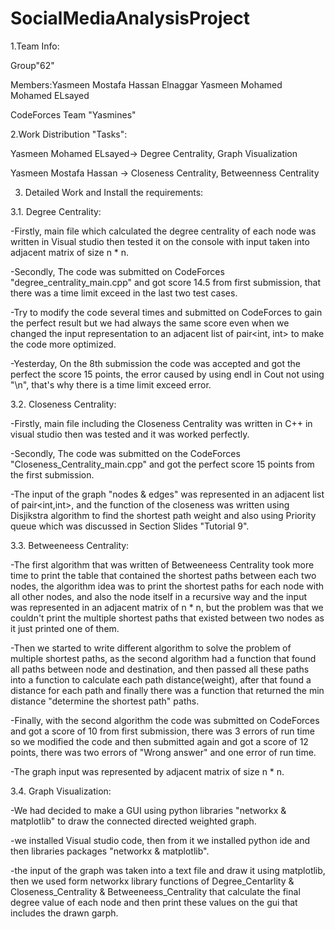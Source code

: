 # SocialMediaAnalysisProject
1.Team Info:

Group"62"

Members:Yasmeen Mostafa Hassan Elnaggar      Yasmeen Mohamed Mohamed ELsayed


CodeForces Team "Yasmines"



2.Work Distribution "Tasks":

Yasmeen Mohamed ELsayed-> Degree Centrality, Graph Visualization


Yasmeen Mostafa Hassan -> Closeness Centrality, Betweenness Centrality



3. Detailed Work and Install the requirements:

3.1. Degree Centrality:

-Firstly, main file which calculated the degree centrality of each node was written in Visual studio then tested it on the console with input taken into adjacent matrix of size n * n.
  

-Secondly, The code was submitted on CodeForces  "degree_centrality_main.cpp"  and got score 14.5 from first submission, that there was a time limit exceed in the last two test cases.
  

-Try to modify the code several times and submitted on CodeForces to gain the perfect result but we had always the same score even when we changed the input representation to an adjacent list of pair<int, int> to make the code more optimized.


-Yesterday, On the 8th submission the code was accepted and got the perfect the score 15 points, the error caused by using endl in Cout not using "\n", that's why there is a time limit exceed error.
  


 3.2. Closeness Centrality:
 
-Firstly, main file including the Closeness Centrality was written in C++ in visual studio then was tested and it was worked perfectly.


-Secondly, The code was submitted on the CodeForces "Closeness_Centrality_main.cpp" and got the perfect score 15 points from the first submission.


-The input of the graph "nodes & edges" was represented in an adjacent list of pair<int,int>, and the function of the closeness was written using Disjikstra algorithm to find the shortest path weight and also using Priority queue which was discussed in Section Slides "Tutorial 9".



 3.3. Betweeneess Centrality:

-The first algorithm that was written of Betweeneess Centrality took more time to print the table that contained the shortest paths between each two nodes, the algorithm idea was to print the shortest paths for each node with all other nodes, and also the node itself in a recursive way and the input was represented in an adjacent matrix of n * n, but the problem was that we couldn't print the multiple shortest paths that existed between two nodes as it just printed one of them. 


-Then we started to write different algorithm to solve the problem of multiple shortest paths, as the second algorithm had a function that found all paths between node and destination, and then passed all these paths into a function to calculate each path distance(weight), after that found a distance for each path and finally there was a function that returned the min distance "determine the shortest path" paths.
 
 
-Finally, with the second algorithm the code was submitted on CodeForces and got a score of 10 from first submission, there was 3 errors of run time so we modified the code and then submitted again and got a score of 12 points, there was two errors of "Wrong answer" and one error of run time.


-The graph input was represented by adjacent matrix of size n * n. 



  3.4. Graph Visualization:

-We had decided to make a GUI using python libraries "networkx & matplotlib" to draw the connected directed weighted graph.


-we installed Visual studio code, then from it we installed python ide and then libraries packages "networkx & matplotlib".


-the input of the graph was taken into a text file and draw it using matplotlib, then we used form networkx library functions of Degree_Centarlity & Closeness_Centrality & Betweeneess_Centrality that calculate the final degree value of each node and then print these values on the gui that includes the drawn garph.

